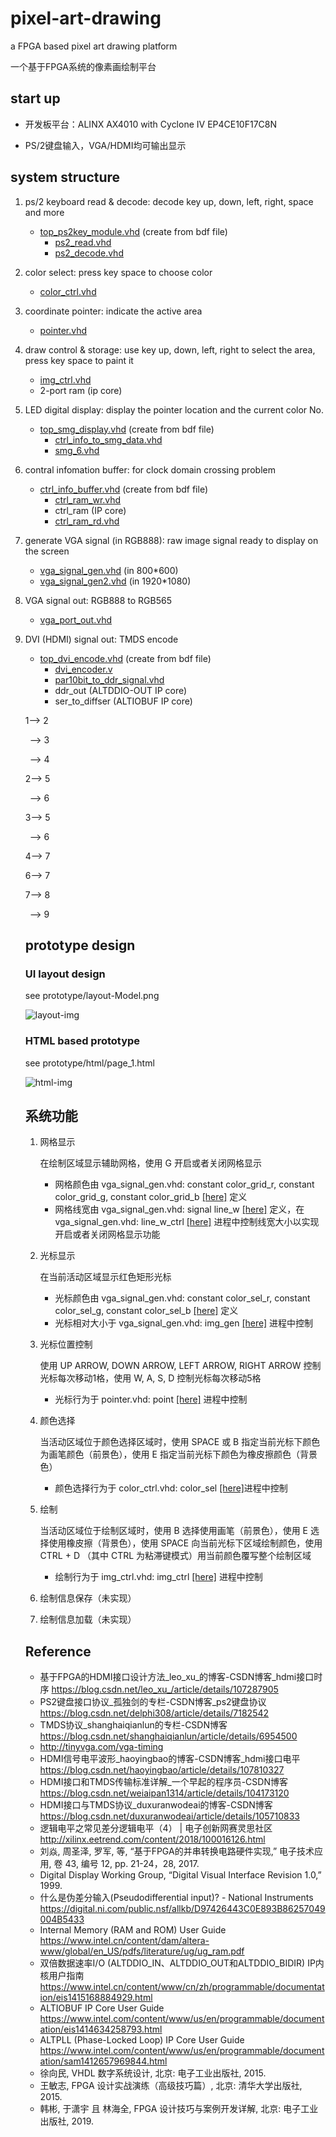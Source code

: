 # pixel-art-drawing

a FPGA based pixel art drawing platform

一个基于FPGA系统的像素画绘制平台

## start up

- 开发板平台：ALINX AX4010 with Cyclone IV EP4CE10F17C8N

- PS/2键盘输入，VGA/HDMI均可输出显示

## system structure

1. ps/2 keyboard read & decode: decode key up, down, left, right, space and more
    - [top_ps2key_module.vhd](top_ps2key_module.vhd) (create from bdf file)
        - [ps2_read.vhd](ps2_read.vhd)
        - [ps2_decode.vhd](ps2_decode.vhd)
2. color select: press key space to choose color
    - [color_ctrl.vhd](color_ctrl.vhd)
3. coordinate pointer: indicate the active area
    - [pointer.vhd](pointer.vhd)
4. draw control & storage: use key up, down, left, right to select the area, press key space to paint it
    - [img_ctrl.vhd](img_ctrl.vhd)
    - 2-port ram (ip core)
5. LED digital display: display the pointer location and the current color No.
    - [top_smg_display.vhd](top_smg_display.vhd) (create from bdf file)
        - [ctrl_info_to_smg_data.vhd](ctrl_info_to_smg_data.vhd)
        - [smg_6.vhd](smg_6.vhd)
6. contral infomation buffer: for clock domain crossing problem
    - [ctrl_info_buffer.vhd](ctrl_info_buffer.vhd) (create from bdf file)
        - [ctrl_ram_wr.vhd](ctrl_ram_wr.vhd)
        - ctrl_ram (IP core)
        - [ctrl_ram_rd.vhd](ctrl_ram_rd.vhd)
7. generate VGA signal (in RGB888): raw image signal ready to display on the screen
    - [vga_signal_gen.vhd](vga_signal_gen.vhd) (in 800*600)
    - [vga_signal_gen2.vhd](vga_signal_gen2.vhd) (in 1920*1080)
8. VGA signal out: RGB888 to RGB565
    - [vga_port_out.vhd](vga_port_out.vhd)
9. DVI (HDMI) signal out: TMDS encode
    - [top_dvi_encode.vhd](top_dvi_encode.vhd) (create from bdf file)
        - [dvi_encoder.v](dvi_encoder.v)
        - [par10bit_to_ddr_signal.vhd](par10bit_to_ddr_signal.vhd)
        - ddr_out (ALTDDIO-OUT IP core)
        - ser_to_diffser (ALTIOBUF IP core)

    1--> 2

    &ensp;--> 3

    &ensp;--> 4

    2--> 5

    &ensp;--> 6

    3--> 5

    &ensp;--> 6

    4--> 7

    6--> 7

    7--> 8

    &ensp;--> 9

    ## prototype design

    ### UI layout design

    see prototype/layout-Model.png

    ![layout-img](prototype/layout-Model.png)

    ### HTML based prototype

    see prototype/html/page_1.html

    ![html-img](prototype/html_prototype.png)


    ## 系统功能

    1. 网格显示

        在绘制区域显示辅助网格，使用 G 开启或者关闭网格显示

        - 网格颜色由 vga_signal_gen.vhd: constant color_grid_r, constant color_grid_g, constant color_grid_b [[here]](https://github.com/longfish-sama/pixel-art-drawing/blob/ec39f5535c0dd49c138253a78e4cfbf9b3868c66/vga_signal_gen.vhd#L233-L235) 定义
        - 网格线宽由 vga_signal_gen.vhd: signal line_w [[here]](https://github.com/longfish-sama/pixel-art-drawing/blob/ec39f5535c0dd49c138253a78e4cfbf9b3868c66/vga_signal_gen.vhd#L40) 定义，在 vga_signal_gen.vhd: line_w_ctrl [[here]](https://github.com/longfish-sama/pixel-art-drawing/blob/ec39f5535c0dd49c138253a78e4cfbf9b3868c66/vga_signal_gen.vhd#L383) 进程中控制线宽大小以实现开启或者关闭网格显示功能

    2. 光标显示

        在当前活动区域显示红色矩形光标

        - 光标颜色由 vga_signal_gen.vhd: constant color_sel_r, constant color_sel_g, constant color_sel_b [[here]](https://github.com/longfish-sama/pixel-art-drawing/blob/ec39f5535c0dd49c138253a78e4cfbf9b3868c66/vga_signal_gen.vhd#L230-L232) 定义
        - 光标相对大小于 vga_signal_gen.vhd: img_gen [[here]](https://github.com/longfish-sama/pixel-art-drawing/blob/ec39f5535c0dd49c138253a78e4cfbf9b3868c66/vga_signal_gen.vhd#L416-L427) 进程中控制

    3. 光标位置控制

        使用 UP ARROW, DOWN ARROW, LEFT ARROW, RIGHT ARROW 控制光标每次移动1格，使用 W, A, S, D 控制光标每次移动5格

        - 光标行为于 pointer.vhd: point [[here]](https://github.com/longfish-sama/pixel-art-drawing/blob/ec39f5535c0dd49c138253a78e4cfbf9b3868c66/pointer.vhd#L18) 进程中控制

    4. 颜色选择

        当活动区域位于颜色选择区域时，使用 SPACE 或 B 指定当前光标下颜色为画笔颜色（前景色），使用 E 指定当前光标下颜色为橡皮擦颜色（背景色）

        - 颜色选择行为于 color_ctrl.vhd: color_sel [[here]](https://github.com/longfish-sama/pixel-art-drawing/blob/ec39f5535c0dd49c138253a78e4cfbf9b3868c66/color_ctrl.vhd#L19)进程中控制

    5. 绘制

        当活动区域位于绘制区域时，使用 B 选择使用画笔（前景色），使用 E 选择使用橡皮擦（背景色），使用 SPACE 向当前光标下区域绘制颜色，使用 CTRL + D （其中 CTRL 为粘滞键模式）用当前颜色覆写整个绘制区域

        - 绘制行为于 img_ctrl.vhd: img_ctrl [[here]](https://github.com/longfish-sama/pixel-art-drawing/blob/ec39f5535c0dd49c138253a78e4cfbf9b3868c66/img_ctrl.vhd#L118) 进程中控制

    6. 绘制信息保存（未实现）

    7. 绘制信息加载（未实现）

    ## Reference

    - 基于FPGA的HDMI接口设计方法_leo_xu_的博客-CSDN博客_hdmi接口时序 <https://blog.csdn.net/leo_xu_/article/details/107287905>
    - PS2键盘接口协议_孤独剑的专栏-CSDN博客_ps2键盘协议 <https://blog.csdn.net/delphi308/article/details/7182542>
    - TMDS协议_shanghaiqianlun的专栏-CSDN博客 <https://blog.csdn.net/shanghaiqianlun/article/details/6954500>
    - <http://tinyvga.com/vga-timing>
    - HDMI信号电平波形_haoyingbao的博客-CSDN博客_hdmi接口电平 <https://blog.csdn.net/haoyingbao/article/details/107810327>
    - HDMI接口和TMDS传输标准详解_一个早起的程序员-CSDN博客 <https://blog.csdn.net/weiaipan1314/article/details/104173120>
    - HDMI接口与TMDS协议_duxuranwodeai的博客-CSDN博客 <https://blog.csdn.net/duxuranwodeai/article/details/105710833>
    - 逻辑电平之常见差分逻辑电平（4） | 电子创新网赛灵思社区 <http://xilinx.eetrend.com/content/2018/100016126.html>
    - 刘焱, 周圣泽, 罗军, 等, “基于FPGA的并串转换电路硬件实现,” 电子技术应用, 卷 43, 编号 12, pp. 21-24，28, 2017. 
    - Digital Display Working Group, “Digital Visual Interface Revision 1.0,” 1999.
    - 什么是伪差分输入(Pseudodifferential input)? - National Instruments <https://digital.ni.com/public.nsf/allkb/D97426443C0E893B86257049004B5433>
    - Internal Memory (RAM and ROM) User Guide <https://www.intel.cn/content/dam/altera-www/global/en_US/pdfs/literature/ug/ug_ram.pdf>
    - 双倍数据速率I/O (ALTDDIO_IN、ALTDDIO_OUT和ALTDDIO_BIDIR) IP内核用户指南 <https://www.intel.cn/content/www/cn/zh/programmable/documentation/eis1415168884929.html>
    - ALTIOBUF IP Core User Guide <https://www.intel.com/content/www/us/en/programmable/documentation/eis1414634258793.html>
    - ALTPLL (Phase-Locked Loop) IP Core User Guide <https://www.intel.com/content/www/us/en/programmable/documentation/sam1412657969844.html>
    - 徐向民, VHDL 数字系统设计, 北京: 电子工业出版社, 2015. 
    - 王敏志, FPGA 设计实战演练（高级技巧篇）, 北京: 清华大学出版社, 2015. 
    - 韩彬, 于潇宇 且 林海全, FPGA 设计技巧与案例开发详解, 北京: 电子工业出版社, 2019. 
